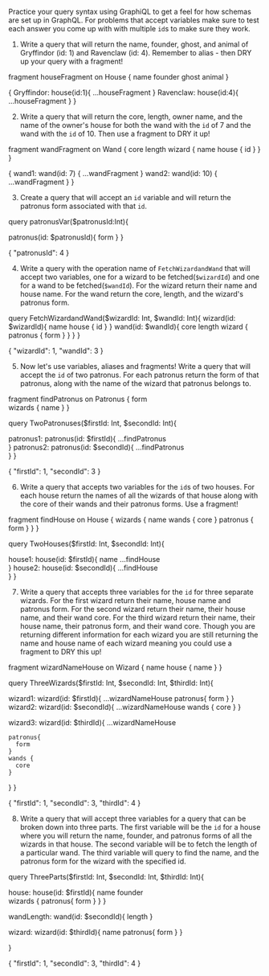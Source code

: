 Practice your query syntax using GraphiQL to get a feel for how schemas are set up in GraphQL. For problems that accept variables make sure to test each answer you come up with with multiple `id`s to make sure they work.

1. Write a query that will return the name, founder, ghost, and animal of Gryffindor (id: 1) and Ravenclaw (id: 4). Remember to alias - then DRY up your query with a fragment!

fragment houseFragment on House {
  name
  founder
  ghost
  animal
}


{
  Gryffindor: house(id:1){
    ...houseFragment
  }
  Ravenclaw: house(id:4){
    ...houseFragment
  }
}

2. Write a query that will return the core, length, owner name, and the name of the owner's house for both the wand with the `id` of 7 and the wand with the `id` of 10. Then use a fragment to DRY it up!

fragment wandFragment on Wand {
    core
    length
    wizard {
      name
      house {
        id
      }
    }  
}

{
  wand1: wand(id: 7) {
    ...wandFragment
  }
  wand2: wand(id: 10) {
    ...wandFragment
  }
}

3. Create a query that will accept an `id` variable and will return the patronus form associated with that `id`.

query patronusVar($patronusId:Int){

  patronus(id: $patronusId){
    form
  }
}  

{
  "patronusId": 4
}

4. Write a query with the operation name of `FetchWizardandWand` that will accept two variables, one for a wizard to be fetched(`$wizardId`) and one for a wand to be fetched(`$wandId`). For the wizard return their name and house name. For the wand return the core, length, and the wizard's patronus form.

query FetchWizardandWand($wizardId: Int, $wandId: Int){
  wizard(id: $wizardId){
    name
    house {
      id
    }
  }
  wand(id: $wandId){
    core
    length
    wizard {
      patronus {
        form
      }
    }
  }
}



{
  "wizardId": 1,
  "wandId": 3
}


5. Now let's use variables, aliases and fragments! Write a query that will accept the `id` of two patronus. For each patronus return the form of that patronus, along with the name of the wizard that patronus belongs to.

fragment findPatronus on Patronus {
  form  
  wizards {
    name
  }
}

query TwoPatronuses($firstId: Int, $secondId: Int){

  patronus1: patronus(id: $firstId){
    ...findPatronus  
  }
  patronus2: patronus(id: $secondId){
    ...findPatronus  
  }
}



{
  "firstId": 1,
  "secondId": 3
}



6. Write a query that accepts two variables for the `id`s of two houses. For each house return the names of all the wizards of that house along with the core of their wands and their patronus forms. Use a fragment!


fragment findHouse on House {
  wizards {
    name
    wands {
      core
    }
    patronus {
      form
    }
  }
}

query TwoHouses($firstId: Int, $secondId: Int){

  house1: house(id: $firstId){
    name
    ...findHouse  
  }
  house2: house(id: $secondId){
    ...findHouse  
  }
}

7. Write a query that accepts three variables for the `id` for three separate wizards. For the first wizard return their name, house name and patronus form. For the second wizard return their name, their house name, and their wand core. For the third wizard return their name, their house name, their patronus form, and their wand core. Though you are returning different information for each wizard you are still returning the name and house name of each wizard meaning you could use a fragment to DRY this up!


fragment wizardNameHouse on Wizard {
  name
  house {
    name
  }
}

query ThreeWizards($firstId: Int, $secondId: Int, $thirdId: Int){

  wizard1: wizard(id: $firstId){
    ...wizardNameHouse
    patronus{
      form
    }
  }
  wizard2: wizard(id: $secondId){
    ...wizardNameHouse
    wands {
      core
    }
  }

  wizard3: wizard(id: $thirdId){
    ...wizardNameHouse

    patronus{
      form
    }
    wands {
      core
    }
  }
}


{
  "firstId": 1,
  "secondId": 3,
  "thirdId": 4
}




8. Write a query that will accept three variables for a query that can be broken down into three parts. The first variable will be the `id` for a house where you will return the name, founder, and patronus forms of all the wizards in that house. The second variable will be to fetch the length of a particular wand. The third variable will query to find the name, and the patronus form for the wizard with the specified id.




query ThreeParts($firstId: Int, $secondId: Int, $thirdId: Int){

  house: house(id: $firstId){
    name
    founder  
    wizards {
      patronus{
        form
      }
    }
  }

  wandLength: wand(id: $secondId){
    length
  }

  wizard: wizard(id: $thirdId){
    name
    patronus{
      form
    }
  }

}


{
  "firstId": 1,
  "secondId": 3,
  "thirdId": 4
}
